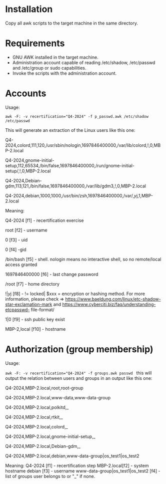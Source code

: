 # Installation
Copy all awk scripts to the target machine in the same directory.

# Requirements
- GNU AWK installed in the target machine.
- Administration account capable of reading /etc/shadow, /etc/passwd and /etc/group or sudo capabilities.
- Invoke the scripts with the administration account.

# Accounts 
Usage:

`awk -F: -v recertification="Q4-2024" -f p_passwd.awk /etc/shadow /etc/passwd`


This will generate an extraction of the Linux users like this one:

Q4-2024,colord,111,120,/usr/sbin/nologin,1697846400000,/var/lib/colord,!,0,MBP-2.local

Q4-2024,gnome-initial-setup,112,65534,/bin/false,1697846400000,/run/gnome-initial-setup/,!,0,MBP-2.local

Q4-2024,Debian-gdm,113,121,/bin/false,1697846400000,/var/lib/gdm3,!,0,MBP-2.local

Q4-2024,debian,1000,1000,/usr/bin/zsh,1697846400000,/var/,$y$j,1,MBP-2.local


Meaning:

Q4-2024 [f1] - recertification exercise

root [f2] - username

0 [f3] - uid

0 [f4] -gid

/bin/bash [f5] - shell. nologin means no interactive shell, so no remote/local access granted

1697846400000 [f6] - last change password

/root [f7] - home directory

!|$y$j [f8] - != locked| $xxx = encryption or hashing method. For more information, please check => https://www.baeldung.com/linux/etc-shadow-star-exclamation-mark and https://www.cyberciti.biz/faq/understanding-etcpasswd-
file-format/

1|0 [f9] - ssh public key exist 

MBP-2,local [f10] - hostname

# Authorization (group membership)
Usage:

`awk -F: -v recertification="Q4-2024" -f groups.awk passwd `
this will output the relation between users and groups in an output like this one:

Q4-2024,MBP-2.local,root,root-group

Q4-2024,MBP-2.local,www-data,www-data-group

Q4-2024,MBP-2.local,polkitd,_

Q4-2024,MBP-2.local,rtkit,_

Q4-2024,MBP-2.local,colord,_

Q4-2024,MBP-2.local,gnome-initial-setup,_

Q4-2024,MBP-2.local,Debian-gdm,_

Q4-2024,MBP-2.local,debian,www-data-group|os_test1|os_test2

Meaning:
Q4-2024 [f1] - recertification step
MBP-2.local[f2] - system hostname
debian [f3] - username
www-data-group|os_test1|os_test2 [f4] - list of groups user belongs to or "_" if none.
